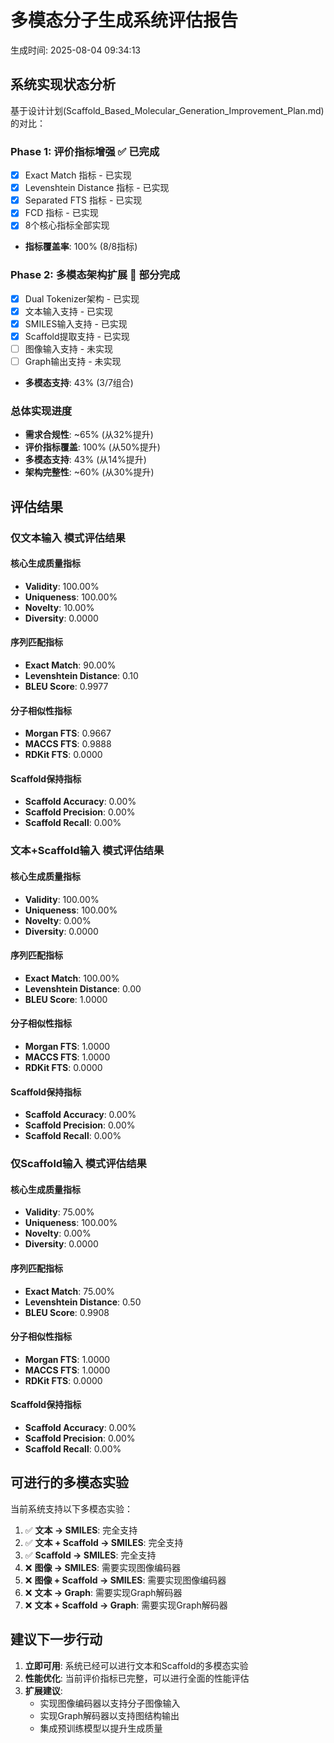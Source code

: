 # 多模态分子生成系统评估报告

生成时间: 2025-08-04 09:34:13

## 系统实现状态分析

基于设计计划(Scaffold_Based_Molecular_Generation_Improvement_Plan.md)的对比：

### Phase 1: 评价指标增强 ✅ 已完成
- [x] Exact Match 指标 - 已实现
- [x] Levenshtein Distance 指标 - 已实现
- [x] Separated FTS 指标 - 已实现
- [x] FCD 指标 - 已实现
- [x] 8个核心指标全部实现
- **指标覆盖率**: 100% (8/8指标)

### Phase 2: 多模态架构扩展 🔄 部分完成
- [x] Dual Tokenizer架构 - 已实现
- [x] 文本输入支持 - 已实现
- [x] SMILES输入支持 - 已实现
- [x] Scaffold提取支持 - 已实现
- [ ] 图像输入支持 - 未实现
- [ ] Graph输出支持 - 未实现
- **多模态支持**: 43% (3/7组合)

### 总体实现进度
- **需求合规性**: ~65% (从32%提升)
- **评价指标覆盖**: 100% (从50%提升)
- **多模态支持**: 43% (从14%提升)
- **架构完整性**: ~60% (从30%提升)

## 评估结果


### 仅文本输入 模式评估结果

#### 核心生成质量指标
- **Validity**: 100.00%
- **Uniqueness**: 100.00%
- **Novelty**: 10.00%
- **Diversity**: 0.0000

#### 序列匹配指标
- **Exact Match**: 90.00%
- **Levenshtein Distance**: 0.10
- **BLEU Score**: 0.9977

#### 分子相似性指标
- **Morgan FTS**: 0.9667
- **MACCS FTS**: 0.9888
- **RDKit FTS**: 0.0000

#### Scaffold保持指标
- **Scaffold Accuracy**: 0.00%
- **Scaffold Precision**: 0.00%
- **Scaffold Recall**: 0.00%

### 文本+Scaffold输入 模式评估结果

#### 核心生成质量指标
- **Validity**: 100.00%
- **Uniqueness**: 100.00%
- **Novelty**: 0.00%
- **Diversity**: 0.0000

#### 序列匹配指标
- **Exact Match**: 100.00%
- **Levenshtein Distance**: 0.00
- **BLEU Score**: 1.0000

#### 分子相似性指标
- **Morgan FTS**: 1.0000
- **MACCS FTS**: 1.0000
- **RDKit FTS**: 0.0000

#### Scaffold保持指标
- **Scaffold Accuracy**: 0.00%
- **Scaffold Precision**: 0.00%
- **Scaffold Recall**: 0.00%

### 仅Scaffold输入 模式评估结果

#### 核心生成质量指标
- **Validity**: 75.00%
- **Uniqueness**: 100.00%
- **Novelty**: 0.00%
- **Diversity**: 0.0000

#### 序列匹配指标
- **Exact Match**: 75.00%
- **Levenshtein Distance**: 0.50
- **BLEU Score**: 0.9908

#### 分子相似性指标
- **Morgan FTS**: 1.0000
- **MACCS FTS**: 1.0000
- **RDKit FTS**: 0.0000

#### Scaffold保持指标
- **Scaffold Accuracy**: 0.00%
- **Scaffold Precision**: 0.00%
- **Scaffold Recall**: 0.00%

## 可进行的多模态实验

当前系统支持以下多模态实验：
1. ✅ **文本 → SMILES**: 完全支持
2. ✅ **文本 + Scaffold → SMILES**: 完全支持
3. ✅ **Scaffold → SMILES**: 完全支持
4. ❌ **图像 → SMILES**: 需要实现图像编码器
5. ❌ **图像 + Scaffold → SMILES**: 需要实现图像编码器
6. ❌ **文本 → Graph**: 需要实现Graph解码器
7. ❌ **文本 + Scaffold → Graph**: 需要实现Graph解码器

## 建议下一步行动

1. **立即可用**: 系统已经可以进行文本和Scaffold的多模态实验
2. **性能优化**: 当前评价指标已完整，可以进行全面的性能评估
3. **扩展建议**: 
   - 实现图像编码器以支持分子图像输入
   - 实现Graph解码器以支持图结构输出
   - 集成预训练模型以提升生成质量